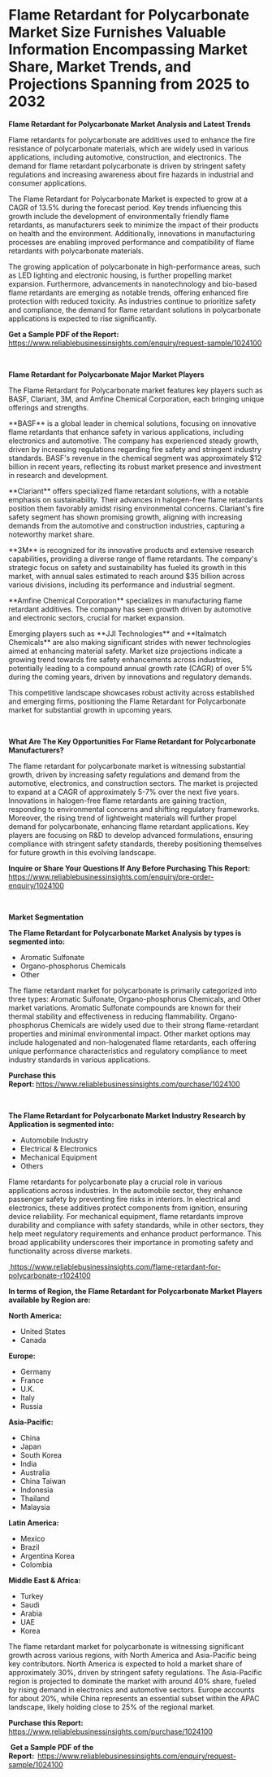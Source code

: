 <p><h1>Flame Retardant for Polycarbonate Market Size Furnishes Valuable Information Encompassing Market Share, Market Trends, and Projections Spanning from 2025 to 2032</h1></p><p><strong>Flame Retardant for Polycarbonate Market Analysis and Latest Trends</strong></p>
<p><p>Flame retardants for polycarbonate are additives used to enhance the fire resistance of polycarbonate materials, which are widely used in various applications, including automotive, construction, and electronics. The demand for flame retardant polycarbonate is driven by stringent safety regulations and increasing awareness about fire hazards in industrial and consumer applications. </p><p>The Flame Retardant for Polycarbonate Market is expected to grow at a CAGR of 13.5% during the forecast period. Key trends influencing this growth include the development of environmentally friendly flame retardants, as manufacturers seek to minimize the impact of their products on health and the environment. Additionally, innovations in manufacturing processes are enabling improved performance and compatibility of flame retardants with polycarbonate materials. </p><p>The growing application of polycarbonate in high-performance areas, such as LED lighting and electronic housing, is further propelling market expansion. Furthermore, advancements in nanotechnology and bio-based flame retardants are emerging as notable trends, offering enhanced fire protection with reduced toxicity. As industries continue to prioritize safety and compliance, the demand for flame retardant solutions in polycarbonate applications is expected to rise significantly.</p></p>
<p><strong>Get a Sample PDF of the Report:&nbsp;</strong> <a href="https://www.reliablebusinessinsights.com/enquiry/request-sample/1024100?utm_campaign=3530&utm_medium=2&utm_source=Github&utm_content=ia&utm_term=18042025&utm_id=flame-retardant-for-polycarbonate">https://www.reliablebusinessinsights.com/enquiry/request-sample/1024100</a></p>
<p>&nbsp;</p>
<p><strong>Flame Retardant for Polycarbonate Major Market Players</strong></p>
<p><p>The Flame Retardant for Polycarbonate market features key players such as BASF, Clariant, 3M, and Amfine Chemical Corporation, each bringing unique offerings and strengths. </p><p>**BASF** is a global leader in chemical solutions, focusing on innovative flame retardants that enhance safety in various applications, including electronics and automotive. The company has experienced steady growth, driven by increasing regulations regarding fire safety and stringent industry standards. BASF's revenue in the chemical segment was approximately $12 billion in recent years, reflecting its robust market presence and investment in research and development.</p><p>**Clariant** offers specialized flame retardant solutions, with a notable emphasis on sustainability. Their advances in halogen-free flame retardants position them favorably amidst rising environmental concerns. Clariant's fire safety segment has shown promising growth, aligning with increasing demands from the automotive and construction industries, capturing a noteworthy market share.</p><p>**3M** is recognized for its innovative products and extensive research capabilities, providing a diverse range of flame retardants. The company's strategic focus on safety and sustainability has fueled its growth in this market, with annual sales estimated to reach around $35 billion across various divisions, including its performance and industrial segment.</p><p>**Amfine Chemical Corporation** specializes in manufacturing flame retardant additives. The company has seen growth driven by automotive and electronic sectors, crucial for market expansion.</p><p>Emerging players such as **JJI Technologies** and **Italmatch Chemicals** are also making significant strides with newer technologies aimed at enhancing material safety. Market size projections indicate a growing trend towards fire safety enhancements across industries, potentially leading to a compound annual growth rate (CAGR) of over 5% during the coming years, driven by innovations and regulatory demands. </p><p>This competitive landscape showcases robust activity across established and emerging firms, positioning the Flame Retardant for Polycarbonate market for substantial growth in upcoming years.</p></p>
<p>&nbsp;</p>
<p><strong>What Are The Key Opportunities For Flame Retardant for Polycarbonate Manufacturers?</strong></p>
<p><p>The flame retardant for polycarbonate market is witnessing substantial growth, driven by increasing safety regulations and demand from the automotive, electronics, and construction sectors. The market is projected to expand at a CAGR of approximately 5-7% over the next five years. Innovations in halogen-free flame retardants are gaining traction, responding to environmental concerns and shifting regulatory frameworks. Moreover, the rising trend of lightweight materials will further propel demand for polycarbonate, enhancing flame retardant applications. Key players are focusing on R&D to develop advanced formulations, ensuring compliance with stringent safety standards, thereby positioning themselves for future growth in this evolving landscape.</p></p>
<p><strong>Inquire or Share Your Questions If Any Before Purchasing This Report:</strong> <a href="https://www.reliablebusinessinsights.com/enquiry/pre-order-enquiry/1024100?utm_campaign=3530&utm_medium=2&utm_source=Github&utm_content=ia&utm_term=18042025&utm_id=flame-retardant-for-polycarbonate">https://www.reliablebusinessinsights.com/enquiry/pre-order-enquiry/1024100</a></p>
<p>&nbsp;</p>
<p><strong>Market Segmentation</strong></p>
<p><strong>The Flame Retardant for Polycarbonate Market Analysis by types is segmented into:</strong></p>
<p><ul><li>Aromatic Sulfonate</li><li>Organo-phosphorus Chemicals</li><li>Other</li></ul></p>
<p><p>The flame retardant market for polycarbonate is primarily categorized into three types: Aromatic Sulfonate, Organo-phosphorus Chemicals, and Other market variations. Aromatic Sulfonate compounds are known for their thermal stability and effectiveness in reducing flammability. Organo-phosphorus Chemicals are widely used due to their strong flame-retardant properties and minimal environmental impact. Other market options may include halogenated and non-halogenated flame retardants, each offering unique performance characteristics and regulatory compliance to meet industry standards in various applications.</p></p>
<p><strong>Purchase this Report:&nbsp;</strong><a href="https://www.reliablebusinessinsights.com/purchase/1024100?utm_campaign=3530&utm_medium=2&utm_source=Github&utm_content=ia&utm_term=18042025&utm_id=flame-retardant-for-polycarbonate">https://www.reliablebusinessinsights.com/purchase/1024100</a></p>
<p>&nbsp;</p>
<p><strong>The Flame Retardant for Polycarbonate Market Industry Research by Application is segmented into:</strong></p>
<p><ul><li>Automobile Industry</li><li>Electrical & Electronics</li><li>Mechanical Equipment</li><li>Others</li></ul></p>
<p><p>Flame retardants for polycarbonate play a crucial role in various applications across industries. In the automobile sector, they enhance passenger safety by preventing fire risks in interiors. In electrical and electronics, these additives protect components from ignition, ensuring device reliability. For mechanical equipment, flame retardants improve durability and compliance with safety standards, while in other sectors, they help meet regulatory requirements and enhance product performance. This broad applicability underscores their importance in promoting safety and functionality across diverse markets.</p></p>
<p><a href="https://www.reliablebusinessinsights.com/flame-retardant-for-polycarbonate-r1024100?utm_campaign=3530&utm_medium=2&utm_source=Github&utm_content=ia&utm_term=18042025&utm_id=flame-retardant-for-polycarbonate">&nbsp;https://www.reliablebusinessinsights.com/flame-retardant-for-polycarbonate-r1024100</a></p>
<p><strong>In terms of Region, the Flame Retardant for Polycarbonate Market Players available by Region are:</strong></p>
<p>
    <p> <strong> North America: </strong>
        <ul>
            <li>United States</li>
            <li>Canada</li>
        </ul>
        </p> 
    <p> <strong> Europe: </strong>
        <ul>
            <li>Germany</li>
            <li>France</li>
            <li>U.K.</li>
            <li>Italy</li>
            <li>Russia</li>
        </ul>
        </p> 
    <p> <strong> Asia-Pacific: </strong>
        <ul>
            <li>China</li>
            <li>Japan</li>
            <li>South Korea</li>
            <li>India</li>
            <li>Australia</li>
            <li>China Taiwan</li>
            <li>Indonesia</li>
            <li>Thailand</li>
            <li>Malaysia</li>
        </ul>
        </p> 
    <p> <strong> Latin America: </strong>
        <ul>
            <li>Mexico</li>
            <li>Brazil</li>
            <li>Argentina Korea</li>
            <li>Colombia</li>
        </ul>
        </p> 
    <p> <strong> Middle East & Africa: </strong>
        <ul>
            <li>Turkey</li>
            <li>Saudi</li>
            <li>Arabia</li>
            <li>UAE</li>
            <li>Korea</li>
        </ul>
    </p>
    </p>
<p><p>The flame retardant market for polycarbonate is witnessing significant growth across various regions, with North America and Asia-Pacific being key contributors. North America is expected to hold a market share of approximately 30%, driven by stringent safety regulations. The Asia-Pacific region is projected to dominate the market with around 40% share, fueled by rising demand in electronics and automotive sectors. Europe accounts for about 20%, while China represents an essential subset within the APAC landscape, likely holding close to 25% of the regional market.</p></p>
<p><strong>Purchase this Report: </strong><a href="https://www.reliablebusinessinsights.com/purchase/1024100?utm_campaign=3530&utm_medium=2&utm_source=Github&utm_content=ia&utm_term=18042025&utm_id=flame-retardant-for-polycarbonate">https://www.reliablebusinessinsights.com/purchase/1024100</a></p>
<p>&nbsp;<strong>Get a Sample PDF of the Report:&nbsp;&nbsp;</strong><a href="https://www.reliablebusinessinsights.com/enquiry/request-sample/1024100?utm_campaign=3530&utm_medium=2&utm_source=Github&utm_content=ia&utm_term=18042025&utm_id=flame-retardant-for-polycarbonate">https://www.reliablebusinessinsights.com/enquiry/request-sample/1024100</a></p>
<p><strong></strong></p>
<p><p></p><p></p><p></p></p>